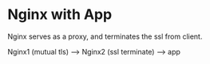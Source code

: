 # Nginx with App

Nginx serves as a proxy, and terminates the ssl from client.

Nginx1 (mutual tls) --> Nginx2 (ssl terminate) --> app
